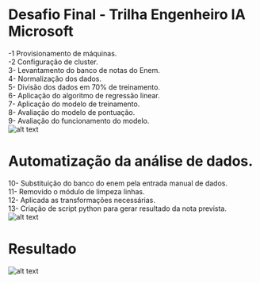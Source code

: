 # Desafio Final - Trilha Engenheiro IA Microsoft

-1 Provisionamento de máquinas.  
-2 Configuração de cluster.  
3- Levantamento do banco de notas do Enem.  
4- Normalização dos dados.  
5- Divisão dos dados em 70% de treinamento.  
6- Aplicação do algoritmo de regressão linear.  
7- Aplicação do modelo de treinamento.  
8- Avaliação do modelo de pontuação.  
9- Avaliação do funcionamento do modelo.  
![alt text](https://github.com/herigson/desafioanalisedados/blob/main/imagens/Treinamento-da-AI.png)  

# Automatização da análise de dados.  
10- Substituição do banco do enem pela entrada manual de dados.  
11- Removido o módulo de limpeza linhas.  
12- Aplicada as transformações necessárias.  
13- Criação de script python para gerar resultado da nota prevista.  
![alt text](https://github.com/herigson/desafioanalisedados/blob/main/imagens/inferencia-auto-nota.png)  

# Resultado  
![alt text](https://github.com/herigson/desafioanalisedados/blob/main/imagens/resultado.jpg)
